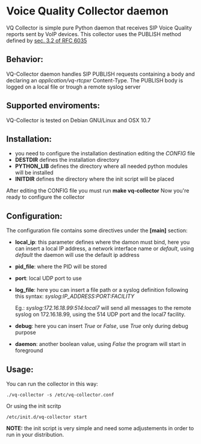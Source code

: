 # Voice Quality Collector daemon

VQ Collector is simple pure Python daemon that receives SIP Voice Quality reports sent by VoIP devices.
This collector uses the PUBLISH method defined by [sec. 3.2 of RFC 6035](http://tools.ietf.org/html/rfc6035#section-3.2)

## Behavior:
VQ-Collector daemon handles SIP PUBLISH requests containing a body and declaring an *application/vq-rtcpxr* Content-Type.
The PUBLISH body is logged on a local file or trough a remote syslog server

## Supported enviroments:
VQ-Collector is tested on Debian GNU/Linux and OSX 10.7

## Installation:
* you need to configure the installation destination editing the *CONFIG* file
* **DESTDIR** defines the installation directory
* **PYTHON_LIB** defines the directory where all needed python modules will be installed
* **INITDIR** defines the directory where the init script will be placed

After editing the CONFIG file you must run **make vq-collector**
Now you're ready to configure the collector

## Configuration:
The configuration file contains some directives under the **[main]** section:

* **local_ip**: this parameter defines where the damon must bind, here you can insert a local IP address, a network interface name or *default*, using *default* the daemon will use the default ip address
* **pid_file**: where the PID will be stored
* **port**: local UDP port to use
* **log_file**: here you can insert a file path or a syslog definition following this syntax: *syslog:IP_ADDRESS:PORT:FACILITY* 
   
   Eg.: *syslog:172.16.18.99:514:local7* will send all messages to the remote syslog on 172.16.18.99, using the 514 UDP port and the local7 facility.
* **debug**: here you can insert *True* or *False*, use *True* only during debug purpose
* **daemon**: another boolean value, using *False* the program will start in foreground

## Usage:
You can run the collector in this way:
 
    ./vq-collector -s /etc/vq-collector.conf
    
Or using the init scritp

    /etc/init.d/vq-collector start

**NOTE:** the init script is very simple and need some adjustements in order to run in your distribution.
